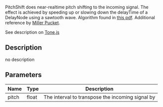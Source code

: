  PitchShift does near-realtime pitch shifting to the incoming signal.
The effect is achieved by speeding up or slowing down the delayTime
of a DelayNode using a sawtooth wave.
Algorithm found in [this pdf](http://dsp-book.narod.ru/soundproc.pdf).
Additional reference by [Miller Pucket](http://msp.ucsd.edu/techniques/v0.11/book-html/node115.html).

See description on [Tone.js](https://tonejs.github.io/)

## Description
no description
## Parameters

<table>
<thead>
	<tr>
		<th>Name</th>
		<th>Type</th>
		<th>Description</th>
	</tr>
</thead>
<tr>
	<td>pitch</td>
	<td><div class='bg-yellow-800 px-2 py-px text-white rounded-sm'>float</div></td>
	<td>The interval to transpose the incoming signal by</td>
</tr>
</table>